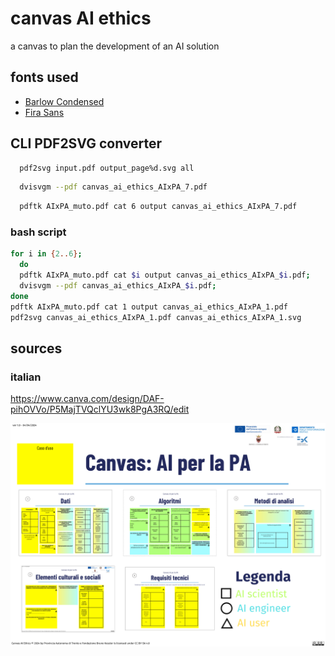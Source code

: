 # canvas AI ethics
a canvas to plan the development of an AI solution

## fonts used
-  [Barlow Condensed](https://fonts.google.com/specimen/Barlow+Condensed)
-  [Fira Sans](https://fonts.google.com/specimen/Fira+Sans)

## CLI PDF2SVG converter
```bash
  pdf2svg input.pdf output_page%d.svg all
```
```bash
  dvisvgm --pdf canvas_ai_ethics_AIxPA_7.pdf
```  

```bash
  pdftk AIxPA_muto.pdf cat 6 output canvas_ai_ethics_AIxPA_7.pdf
```
### bash script
```bash
for i in {2..6};
  do
  pdftk AIxPA_muto.pdf cat $i output canvas_ai_ethics_AIxPA_$i.pdf;
  dvisvgm --pdf canvas_ai_ethics_AIxPA_$i.pdf;
done
pdftk AIxPA_muto.pdf cat 1 output canvas_ai_ethics_AIxPA_1.pdf
pdf2svg canvas_ai_ethics_AIxPA_1.pdf canvas_ai_ethics_AIxPA_1.svg
```

## sources
### italian
https://www.canva.com/design/DAF-pihOVVo/P5MajTVQclYU3wk8PgA3RQ/edit

![](svg/it/canvas_ai_ethics_AIxPA_1.svg)
